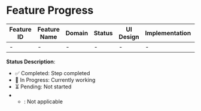 # Feature Progress

| Feature ID | Feature Name | Domain | Status | UI Design | Implementation | API Integration | Notes |
| ---------- | ------------ | ------ | ------ | --------- | -------------- | --------------- | ----- |
| -          | -            | -      | -      | -         | -              | -               | -     |

**Status Description**:

- ✅ Completed: Step completed
- 🔄 In Progress: Currently working
- ⏳ Pending: Not started
- - : Not applicable
